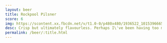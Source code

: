 ```yaml
---
layout: beer
title: Rockpool Pilsner
score: 6
img: https://scontent.xx.fbcdn.net/v/t1.0-0/p480x480/1936522_10153966655918745_1071656518415804472_n.jpg?oh=796d005000c6b8d6e676b598e1c8ae73&oe=5874C210
desc: Crisp but ultimately flavourless. Perhaps I\'ve been having too many IPAs recently
permalink: /beer/:title.html
---
```

